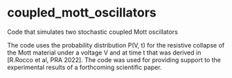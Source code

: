 # coupled_mott_oscillators
Code that simulates two stochastic coupled Mott oscillators 

The code uses the probability distribution P(V, t) for the resistive collapse of the Mott material under a voltage V and at time t that was derived in [R.Rocco et al, PRA 2022]. 
The code was used for providing support to the experimental results of a forthcoming scientific paper. 
